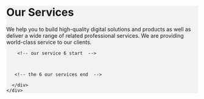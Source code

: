 <div class="pt-5 pb-5" style="background-color: #f2f2f2;">
    <div class="container">
      <div class="row">
        <div class="section-head col-sm-12 " id="service">
          <h1>Our Services</h1>
          <p>We help you to build high-quality digital solutions and products as well as deliver a wide range of related professional services. We are providing world-class service to our clients.
            </p>
            <!-- <a href="#contact" ><button class="btn ">Look further</button></a>   -->
        </div>

        <!-- our service 6 start  -->


        
       <!-- the 6 our services end  -->

      </div>
    </div>
</div>